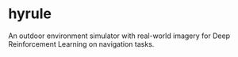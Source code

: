 # hyrule
An outdoor environment simulator with real-world imagery for Deep Reinforcement Learning on navigation tasks. 
